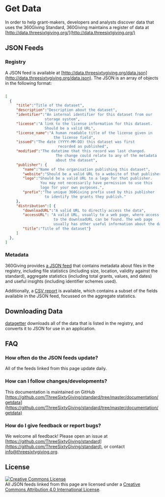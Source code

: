 # Get Data

In order to help grant-makers, developers and analysts discover data that uses the 360Giving Standard, 360Giving maintains a register of data at [http://data.threesixtgiving.org/](http://data.threesixtgiving.org/)

## JSON Feeds

### Registry

A JSON feed is available at
[http://data.threesixtygiving.org/data.json](http://data.threesixtygiving.org/data.json). The JSON is an array of objects in the following format:

~~~json

[
  {
     "title":"Title of the dataset",
     "description":"Description about the dataset",
     "identifier":"An internal identifier for this dataset from our
                  storage system",
     "license":"A link to the license information for this dataset.
                  Should be a valid URL",
     "license_name":"A human readable title of the license given in
                      the license field",
     "issued":"The date (YYYY-MM-DD) this dataset was first
                        recorded as published",
     "modified":"The datetime that this record was last changed.
                       The change could relate to any of the metadata
                       about the dataset",
     "publisher": {
        "name":"Name of the organisation publishing this dataset",
        "website":"Should be a valid URL to a website of that publisher",
        "logo":"Should be a valid URL to a logo for that publisher.
                You may not necessarily have permission to use this
                logo for your own purposes.",
        "prefix":"The unique 360Giving prefix used by this publisher
                  to identify the grants they publish."
     },
     "distribution":[ {
        "downloadURL":"A valid URL to directly access the data",
        "accessURL": "A valid URL, usually to a web page, where access
                      to the downloadURL can be found. The web page
                      usually has other useful information about the data",
        "title":"Title of the dataset"}
     ]
  },
]

~~~

### Metadata

360Giving provides [a JSON feed](https://storage.googleapis.com/datagetter-360giving-output/branch/master/status.json) that contains metadata about files in the registry, including file statistics (including size, location, validity against the standard), aggregate statistics (including total grants, values, and dates) and useful insights (including identifier schemes used).

Additionally, a [CSV report](https://gist.github.com/30d835ae16e2a30efde8a63acf03628d) is available, which contains a subset of the fields available in the JSON feed, focussed on the aggregate statistics.

## Downloading Data

[datagetter](https://github.com/datagetter/) downloads all of the data that is listed in the registry, and converts it to JSON for use in an application.

## FAQ

### How often do the JSON feeds update?

All of the feeds linked from this page update daily.

### How can I follow changes/developments?

This documentation is maintained on GitHub
[https://github.com/ThreeSixtyGiving/standard/tree/master/documentation/getdata](https://github.com/ThreeSixtyGiving/standard/tree/master/documentation/getdata)

### How do I give feedback or report bugs?

We welcome all feedback! Please open an issue at [https://github.com/ThreeSixtyGiving/standard](https://github.com/ThreeSixtyGiving/standard), or contact [info@threesixtygiving.org](mailto:info@threesixtygiving.org).

## License

<a rel="license" href="http://creativecommons.org/licenses/by/4.0/"><img alt="Creative Commons License" style="border-width:0" src="https://i.creativecommons.org/l/by/4.0/88x31.png" /></a><br />All JSON feeds linked from this page are licensed under a <a rel="license" href="http://creativecommons.org/licenses/by/4.0/">Creative Commons Attribution 4.0 International License</a>.

